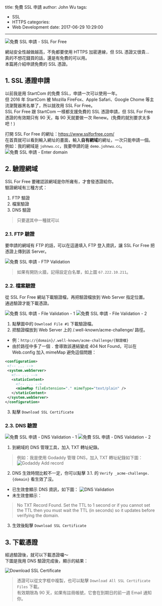 title: 免費 SSL 申請
author: John Wu
tags:
  - SSL
  - HTTPS
categories:
  - Web Development
date: 2017-06-29 10:29:00
---
![免費 SSL 申請 - SSL For Free](/images/pasted-210.png)

網站安全性越做越高，不免都要使用 HTTPS 加密連線，但 SSL 憑證又很貴...  
真的不想花錢買的話，還是有免費的可以用。  
本篇將介紹申請免費的 SSL 憑證。  

<!-- more -->

## 1. SSL 憑證申請
 
以前我是用 StartCom 的免費 SSL，申請一次可以使用一年。  
但 2016 年 StartCom 被 Mozilla FireFox、Apple Safari、Google Chome 等主流瀏覽器黑名單了，所以就改用 SSL For Free。  
SSL For Free 跟 StartCom 一樣都支援免費的 SSL 憑證申請，但 SSL For Free 憑證的有效期只有 90 天，每 90 天就要做一次 Renew。(免費的就別要求太多吧！)  

打開 SSL For Free 的網址：https://www.sslforfree.com/  
在首頁就可以看到輸入網址的畫面，輸入**自有網域**的網址，一次只能申請一個。  
例如：我的網域是 `johnwu.cc`，我要申請的是 `demo.johnwu.cc`。  
![免費 SSL 申請 - Enter domain](/images/pasted-211.png)

## 2. 驗證網域

SSL For Free 要確認該網域是你所雍有，才會發憑證給你。  
驗證網域有三種方式：  
1. FTP 驗證  
2. 檔案驗證  
3. DNS 驗證  

> 只要選其中一種就可以  

### 2.1. FTP 驗證

要申請的網域有 FTP 的話，可以在這邊填入 FTP 登入資訊，讓 SSL For Free 把憑證上傳到該 Server。  

![免費 SSL 申請 - FTP Validation](/images/pasted-212.png)

> 如果有開防火牆，記得設定白名單，如上圖 `67.222.10.211`。

### 2.2. 檔案驗證

從 SSL For Free 網站下載驗證檔，再把驗證檔放到 Web Server 指定位置。  
通過驗證才能下載憑證。  

![免費 SSL 申請 - File Validation - 1](/images/pasted-213.png)
![免費 SSL 申請 - File Validation - 2](/images/pasted-214.png)
1. 點擊圖中的 `Download File #1` 下載驗證檔。  
2. 把驗證檔放到 Web Server 上的 /.well-known/acme-challenge/ 路徑。  
 * 例：`http://{domain}/.well-known/acme-challenge/{驗證檔}`  
 * 由於路徑中多了一個 `.` 會導致該連結變成 404 Not Found，可以在 Web.config 加入 mimeMap 避免這個問題：
 ```xml
<configuration>
  <!-- ... -->
  <system.webServer>
    <!-- ... -->
    <staticContent>
      <!-- ... -->
      <mimeMap fileExtension="." mimeType="text/plain" />
    </staticContent>
  </system.webServer>
</configuration>
```
3. 點擊 `Download SSL Certificate`

### 2.3. DNS 驗證

![免費 SSL 申請 - DNS Validation - 1](/images/pasted-215.png)
![免費 SSL 申請 - DNS Validation - 2](/images/pasted-216.png)
1. 到網域的 DNS 管理工具，加入 TXT 轉址紀錄。  
> 例如：我是使用 Godaddy 管理 DNS，加入 TXT 轉址紀錄如下圖：  
![Godaddy Add record](/images/pasted-217.png)  

2. DNS 生效時間比較不一定，你可以點擊 3.1. 的 `Verify _acme-challenge.{domain}` 看生效了沒。  
 * 已生效會顯示 DNS 資訊，如下圖：
 ![DNS Validation](/images/pasted-218.png)  
 * 未生效會顯示：
 > No TXT Record Found. Set the TTL to 1 second or if you cannot set the TTL then you must wait the TTL (in seconds) so it updates before verifying the domain.  

3. 生效後點擊 `Download SSL Certificate`

## 3. 下載憑證

經過驗證後，就可以下載憑證囉～  
下圖是我用 DNS 驗證完成後，顯示的結果：  

 ![Download SSL Certificate](/images/pasted-219.png)  

> 憑證可以從文字框中複製，也可以點擊 `Download All SSL Certificate Files` 下載。  
> 有效期限為 90 天，如果有註冊帳號，它會在到期日的前一週 Email 通知你。  